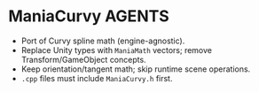 # ManiaCurvy AGENTS

- Port of Curvy spline math (engine-agnostic).
- Replace Unity types with `ManiaMath` vectors; remove Transform/GameObject concepts.
- Keep orientation/tangent math; skip runtime scene operations.
- `.cpp` files must include `ManiaCurvy.h` first.


